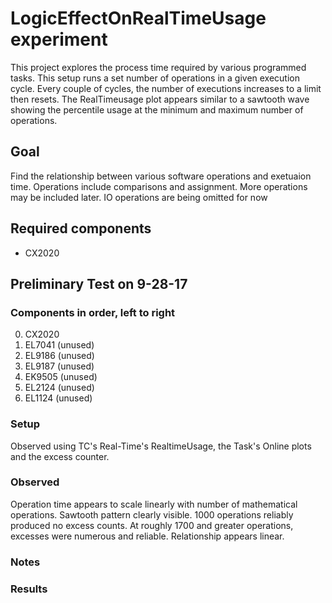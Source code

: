 # LogicEffectOnRealTimeUsage experiment
This project explores the process time required by various programmed tasks. This setup runs a set number of operations in a given execution cycle. Every couple of cycles, the number of executions increases to a limit then resets. The RealTimeusage plot appears similar to a sawtooth wave showing the percentile usage at the minimum and maximum number of operations. 

## Goal
Find the relationship between various software operations and exetuaion time. Operations include comparisons and assignment. More operations may be included later. IO operations are being omitted for now 

## Required components 
- CX2020

## Preliminary Test on 9-28-17
### Components in order, left to right
0. CX2020
0. EL7041 (unused)
0. EL9186 (unused)
0. EL9187 (unused)
0. EK9505 (unused)
0. EL2124 (unused)
0. EL1124 (unused)

### Setup
Observed using TC's Real-Time's RealtimeUsage, the Task's Online plots and the excess counter. 

### Observed
Operation time appears to scale linearly with number of mathematical operations. Sawtooth pattern clearly visible. 1000 operations reliably produced no excess counts. At roughly 1700 and greater operations, excesses were numerous and reliable. Relationship appears linear.

### Notes

### Results
